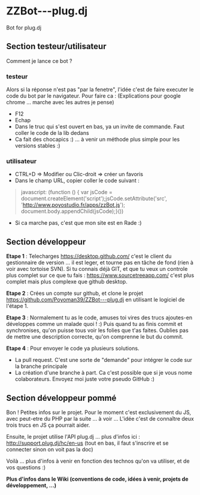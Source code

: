 # ZZBot---plug.dj
Bot for plug.dj

## Section testeur/utilisateur

Comment je lance ce bot ?

### testeur

Alors si la réponse n'est pas "par la fenetre", l'idée c'est de faire executer le code du bot par le navigateur.
Pour faire ca : (Explications pour google chrome ... marche avec les autres je pense)
- F12
- Echap
- Dans le truc qui s'est ouvert en bas, ya un invite de commande. Faut coller le code de la lib dedans
- Ca fait des chocapics :) ... à venir un méthode plus simple pour les versions stables :)

### utilisateur

- CTRL+D => Modifier ou Clic-droit => créer un favoris
- Dans le champ URL, copier coller le code suivant :
> javascript: (function () { var jsCode = document.createElement('script');jsCode.setAttribute('src', 'http://www.poyostudio.fr/apps/zzBot.js'); document.body.appendChild(jsCode);}())
- Si ca marche pas, c'est que mon site est en Rade :)

## Section développeur

**Etape 1** : Telecharges https://desktop.github.com/ c'est le client du gestionnaire de version
... il est leger, et tourne pas en tâche de fond (rien à voir avec tortoise SVN).
Si tu connais déjà GIT, et que tu veux un controle plus complet sur ce que tu fais : https://www.sourcetreeapp.com/ c'est plus complet mais plus complexe que github desktop.

**Etape 2** : Crées un compte sur github, et clone le projet https://github.com/Poyoman39/ZZBot---plug.dj en utilisant le logiciel de l'étape 1.

**Etape 3** : Normalement tu as le code, amuses toi vires des trucs ajoutes-en développes comme un malade quoi ! :) Puis quand tu as finis commit et synchronises, qu'on puisse tous voir les folies que t'as faites. Oublies pas de mettre une description correcte, qu'on comprenne le but du commit.

**Etape 4** : Pour envoyer le code ya plusieurs solutions.
- La pull request. C'est une sorte de "demande" pour intégrer le code sur la branche principale
- La création d'une branche à part. Ca c'est possible que si je vous nome colaborateurs. Envoyez moi juste votre pseudo GitHub :)

## Section développeur pommé

Bon ! Petites infos sur le projet. Pour le moment c'est exclusivement du JS, avec peut-etre du PHP par la suite ... à voir ...
L'idée c'est de connaître deux trois trucs en JS ça pourrait aider.

Ensuite, le projet utilise l'API plug.dj ... plus d'infos ici : http://support.plug.dj/hc/en-us (tout en bas, il faut s'inscrire et se connecter sinon on voit pas la doc)

Voilà ... plus d'infos à venir en fonction des technos qu'on va utiliser, et de vos questions :)


**Plus d'infos dans le Wiki (conventions de code, idées à venir, projets de développement, ...)**
